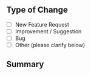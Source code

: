 ## Type of Change
- [ ] New Feature Request
- [ ] Improvement / Suggestion
- [ ] Bug
- [ ] Other (please clarify below)

## Summary
<!--
Please provide as much detail as possible and refer to these samples

New Feature Request / Improvement:
- Description: A new feature to show data from cool social media service
- Designs: A link or upload of some design mock up
- Dependencies: integration with cool social media service's API
- Acceptance Criteria:
1. Should do XYZ
1. Should let user see such and such

Bug:
- Use 'Bug' label
- Please provide:
1. Summary
1. OS/Browser, version/device used if mobile
1. Environment url(s)
1. Exact steps to reproduce (example below)
      1. Go to [url]
      1. Click on [asset]
1. Expected result: It should do ABC
1. Actual result: It does XYZ
1. Error message (if applicable)
1. screenshot(jpg) or video(gif) if any
      1. Naming Convention: defect_’page’_’feature’’#’; ex: defect_events-list_hoverover1

Other:
- Please provide all relevant details
-->
